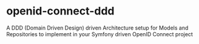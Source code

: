 # openid-connect-ddd
A DDD (Domain Driven Design) driven Architecture setup for Models and Repositories to implement in your Symfony driven OpenID Connect project
